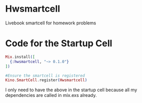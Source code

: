 # Hwsmartcell
Livebook smartcell for homework problems


# Code for the Startup Cell
```elixir
Mix.install([
  {:hwsmartcell, "~> 0.1.0"}
])

#Ensure the smartcell is registered
Kino.SmartCell.register(Hwsmartcell)
```

I only need to have the above in the startup cell because all my dependencies are called in mix.exs already.